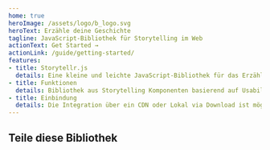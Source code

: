 ```yaml
---
home: true
heroImage: /assets/logo/b_logo.svg
heroText: Erzähle deine Geschichte
tagline: JavaScript-Bibliothek für Storytelling im Web
actionText: Get Started →
actionLink: /guide/getting-started/
features:
- title: Storytellr.js
  details: Eine kleine und leichte JavaScript-Bibliothek für das Erzählen von Geschichten im Web.
- title: Funktionen
  details: Bibliothek aus Storytelling Komponenten basierend auf Usability Tests. 
- title: Einbindung
  details: Die Integration über ein CDN oder Lokal via Download ist möglich.
---
```


## Teile diese Bibliothek
<social-share
:tags="['Storytellr.js', 'Storytelling Library', 'TellYourStory!']"
/>
